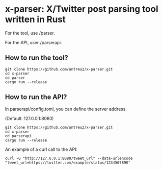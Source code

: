 # x-parser: X/Twitter post parsing tool written in Rust 

For the tool, use /parser.

For the API, user /parserapi.

## How to run the tool?

```
git clone https://github.com/untreu2/x-parser.git
cd x-parser
cd parser
cargo run --release
```

## How to run the API?

In parserapi/config.toml, you can define the server address.

(Default: 127.0.0.1:8080)

```
git clone https://github.com/untreu2/x-parser.git
cd x-parser
cd parserapi
cargo run --release
```

An example of a curl call to the API:
```
curl -G "http://127.0.0.1:8080/tweet_url" --data-urlencode "tweet_url=https://twitter.com/example/status/1234567890"
```
